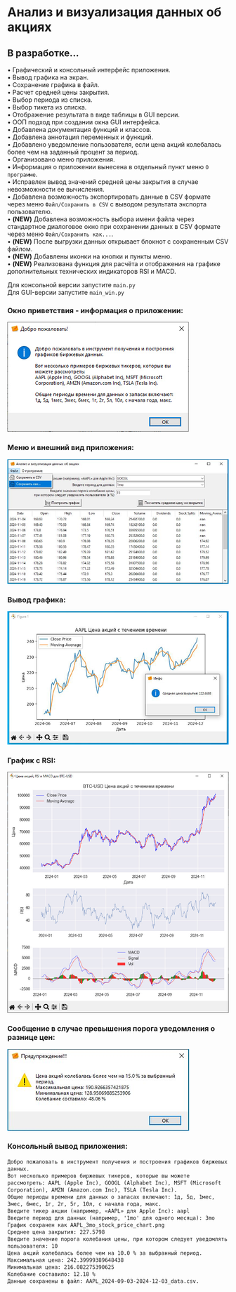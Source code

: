 # Анализ и визуализация данных об акциях
## В разработке...


• Графический и консольный интерфейс приложения.  
• Вывод графика на экран.  
• Сохранение графика в файл.  
• Расчет средней цены закрытия.  
• Выбор периода из списка.  
• Выбор тикета из списка.  
• Отображение результата в виде таблицы в GUI версии.  
• ООП подход при создании окна GUI интерфейса.  
• Добавлена документация функций и классов.  
• Добавлена аннотация переменных и функций.  
• Добавлено уведомление пользователя, если цена акций колебалась более чем на заданный процент за период.  
• Организовано меню приложения.  
• Информация о приложении вынесена в отдельный пункт меню `О программе`.  
• Исправлен вывод значений средней цены закрытия в случае невозможности ее вычисления.  
• Добавлена возможность экспортировать данные в CSV формате через меню `Файл/Сохранить в CSV` с выводом результата экспорта пользователю.  
• **(NEW)** Добавлена возможность выбора имени файла через стандартное диалоговое окно при сохранении данных в CSV формате через меню `Файл/Сохранить как...`.  
• **(NEW)** После выгрузки данных открывает блокнот с сохраненным CSV файлом.  
• **(NEW)** Добавлены иконки на кнопки и пункты меню.  
• **(NEW)** Реализована функция для расчёта и отображения на графике дополнительных технических индикаторов RSI и MACD.  

Для консольной версии запустите `main.py`  
Для GUI-версии запустите `main_win.py`  

### Окно приветствия - информация о приложении:
![img01](https://github.com/Topotun77/stock_data_analysis/blob/master/ScreenShots/n001.jpg?raw=true)
### Меню и внешний вид приложения:
![img01](https://github.com/Topotun77/stock_data_analysis/blob/master/ScreenShots/n005.jpg?raw=true)
### Вывод графика:
![img01](https://github.com/Topotun77/stock_data_analysis/blob/master/ScreenShots/n003.jpg?raw=true)
### График с RSI:
![img01](https://github.com/Topotun77/stock_data_analysis/blob/master/ScreenShots/n006.jpg?raw=true)
### Сообщение в случае превышения порога уведомления о разнице цен:
![img01](https://github.com/Topotun77/stock_data_analysis/blob/master/ScreenShots/n004.jpg?raw=true)

### Консольный вывод приложения:
```
Добро пожаловать в инструмент получения и построения графиков биржевых данных.
Вот несколько примеров биржевых тикеров, которые вы можете рассмотреть: AAPL (Apple Inc), GOOGL (Alphabet Inc), MSFT (Microsoft Corporation), AMZN (Amazon.com Inc), TSLA (Tesla Inc).
Общие периоды времени для данных о запасах включают: 1д, 5д, 1мес, 3мес, 6мес, 1г, 2г, 5г, 10л, с начала года, макс.
Введите тикер акции (например, «AAPL» для Apple Inc): aapl
Введите период для данных (например, '1mo' для одного месяца): 3mo
График сохранен как AAPL_3mo_stock_price_chart.png
Среднее цена закрытия: 227.5798
Введите значение порога колебания цены, при котором следует уведомлять пользователя: 10
Цена акций колебалась более чем на 10.0 % за выбранный период.
Максимальная цена: 242.39999389648438
Минимальная цена: 216.082275390625
Колебание составило: 12.18 %
Данные сохранены в файл: AAPL_2024-09-03-2024-12-03_data.csv.
```